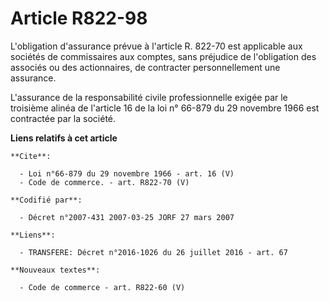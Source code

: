 # Article R822-98

L'obligation d'assurance prévue à l'article R. 822-70 est applicable aux sociétés de commissaires aux comptes, sans préjudice
de l'obligation des associés ou des actionnaires, de contracter personnellement une assurance.

L'assurance de la responsabilité civile professionnelle exigée par le troisième alinéa de l'article 16 de la loi n° 66-879 du
29 novembre 1966 est contractée par la société.

**Liens relatifs à cet article**

	**Cite**:

	  - Loi n°66-879 du 29 novembre 1966 - art. 16 (V)
	  - Code de commerce. - art. R822-70 (V)

	**Codifié par**:

	  - Décret n°2007-431 2007-03-25 JORF 27 mars 2007

	**Liens**:

	  - TRANSFERE: Décret n°2016-1026 du 26 juillet 2016 - art. 67

	**Nouveaux textes**:

	  - Code de commerce - art. R822-60 (V)
